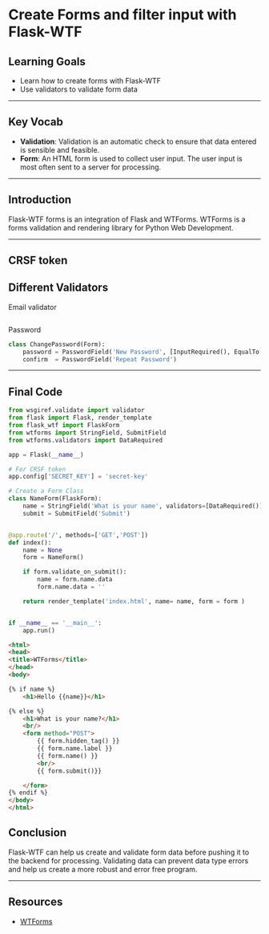 # Create Forms and filter input with Flask-WTF

## Learning Goals

- Learn how to create forms with Flask-WTF
- Use validators to validate form data

***

## Key Vocab

- **Validation**: Validation is an automatic check to ensure that data entered is sensible and feasible.
- **Form**: An HTML form is used to collect user input. The user input is most often sent to a server for processing.

***

## Introduction

Flask-WTF forms is an integration of Flask and WTForms. WTForms is a forms validation and rendering library for Python Web Development.

***

## CRSF token

## Different Validators

Email validator
```py

```

Password 
```py
class ChangePassword(Form):
    password = PasswordField('New Password', [InputRequired(), EqualTo('confirm', message='Passwords must match')])
    confirm  = PasswordField('Repeat Password')

```


***

## Final Code 
```py
from wsgiref.validate import validator
from flask import Flask, render_template
from flask_wtf import FlaskForm
from wtforms import StringField, SubmitField
from wtforms.validators import DataRequired

app = Flask(__name__)

# For CRSF token
app.config['SECRET_KEY'] = 'secret-key'

# Create a Form Class
class NameForm(FlaskForm):
    name = StringField('What is your name', validators=[DataRequired()])
    submit = SubmitField('Submit')


@app.route('/', methods=['GET','POST'])
def index():
    name = None
    form = NameForm()

    if form.validate_on_submit():
        name = form.name.data
        form.name.data = ''

    return render_template('index.html', name= name, form = form )


if __name__ == '__main__':
    app.run()
```

```html
<html>
<head>
<title>WTForms</title>
</head>
<body>

{% if name %}
    <h1>Hello {{name}}</h1>

{% else %}
    <h1>What is your name?</h1>
    <br/>
    <form method="POST">
        {{ form.hidden_tag() }}
        {{ form.name.label }}
        {{ form.name() }}
        <br/>
        {{ form.submit()}}

    </form>
{% endif %}
</body>
</html>

```

## Conclusion

Flask-WTF can help us create and validate form data before pushing it to the backend for processing. Validating data can prevent
data type errors and help us create a more robust and error free program.

***

## Resources

- [WTForms](https://wtforms.readthedocs.io/en/3.0.x/)
